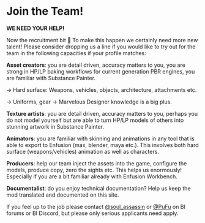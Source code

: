 # Join the Team!

**WE NEED YOUR HELP!**

Now the recruitment bit 🙂 To make this happen we certainly need more new talent! Please consider dropping us a line if you would like to try out for the team in the following capacities if your profile matches:

**Asset creators**: you are detail driven, accuracy matters to you, you are strong in HP/LP baking workflows for current generation PBR engines, you are familiar with Substance Painter.

\-> Hard surface: Weapons, vehicles, objects, architecture, attachments etc.

\-> Uniforms, gear -> Marvelous Designer knowledge is a big plus.

**Texture artists**: you are detail driven, accuracy matters to you, perhaps you do not model yourself but are able to turn HP/LP models of others into stunning artwork in Substance Painter.

**Animators**: you are familiar with skinning and animations in any tool that is able to export to Enfusion (max, blender, maya etc.). This involves both hard surface (weapons/vehicles) animation as well as characters.

**Producers**: help our team inject the assets into the game, configure the models, produce copy, zero the sights etc. This helps us enormously! Especially if you are a bit familiar already with Enfusion Workbench.

**Documentalist**: do you enjoy technical documentation? Help us keep the mod translated and documented on this site.

If you feel up to the job please contact [@soul\_assassin](https://forums.bohemia.net/profile/750951-soul\_assassin/) or [@PuFu](https://forums.bohemia.net/profile/737649-pufu/) on BI forums or BI Discord, but please only serious applicants need apply.
